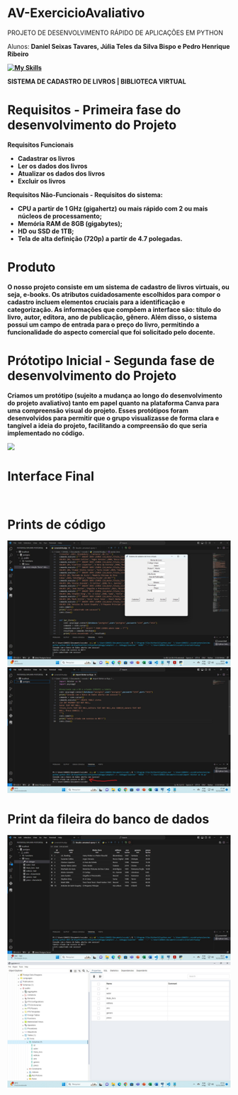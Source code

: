 # AV-ExercicioAvaliativo
PROJETO DE DESENVOLVIMENTO RÁPIDO DE APLICAÇÕES EM PYTHON

Alunos: <b>Daniel Seixas Tavares, Júlia Teles da Silva Bispo e Pedro Henrique Ribeiro<b>

[![My Skills](https://skillicons.dev/icons?i=python,postgres&theme=light)](https://skillicons.dev)

SISTEMA DE CADASTRO DE LIVROS | BIBLIOTECA VIRTUAL

# Requisitos - Primeira fase do desenvolvimento do Projeto

<b>Requisitos Funcionais<b>
 - Cadastrar os livros
 - Ler os dados dos livros
 - Atualizar os dados dos livros
 - Excluir os livros

<b>Requisitos Não-Funcionais<b> - Requisitos do sistema:
 - CPU a partir de 1 GHz (gigahertz) ou mais rápido com 2 ou mais núcleos de processamento;
 - Memória RAM de 8GB (gigabytes);
 - HD ou SSD de 1TB;
 - Tela de alta definição (720p) a partir de 4.7 polegadas.

# Produto 
O nosso projeto consiste em um sistema de cadastro de livros virtuais, ou seja, e-books. Os atributos cuidadosamente escolhidos para compor o cadastro incluem elementos cruciais para a identificação e categorização. As informações que compõem a interface são: título do livro, autor, editora, ano de publicação, gênero. Além disso, o sistema possui um campo de entrada para o preço do livro, permitindo a funcionalidade do aspecto comercial que foi solicitado pelo docente. 

# Prótotipo Inicial - Segunda fase de desenvolvimento do Projeto

Criamos um protótipo (sujeito a mudança ao longo do desenvolvimento do projeto avaliativo) tanto em papel quanto na plataforma Canva para uma compreensão visual do projeto. Esses protótipos foram desenvolvidos para permitir que o grupo visualizasse de forma clara e tangível a ideia do projeto, facilitando a compreensão do que seria implementado no código. 

<img src="https://github.com/jlateles/AV-ExercicioAvaliativo/blob/main/CapturasDeTelas/Pr%C3%B3totipo.png">

# Interface Final 
<img src="">

# Prints de código 

<img src="https://github.com/jlateles/AV-ExercicioAvaliativo/blob/main/CapturasDeTelas/python2.jfif">
<img src="https://github.com/jlateles/AV-ExercicioAvaliativo/blob/main/CapturasDeTelas/python3.jfif">

# Print da fileira do banco de dados

<img src="https://github.com/jlateles/AV-ExercicioAvaliativo/blob/main/CapturasDeTelas/python1.jfif">
<img src="https://github.com/jlateles/AV-ExercicioAvaliativo/blob/main/CapturasDeTelas/banco-Postgrees.jfif">



